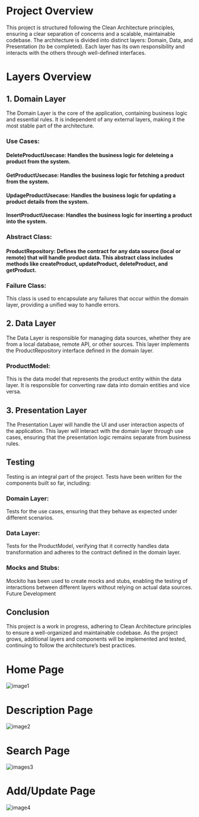# Project Overview
This project is structured following the Clean Architecture principles, ensuring a clear separation of concerns and a scalable, maintainable codebase. The architecture is divided into distinct layers: Domain, Data, and Presentation (to be completed). Each layer has its own responsibility and interacts with the others through well-defined interfaces.

# Layers Overview
## 1. Domain Layer
The Domain Layer is the core of the application, containing business logic and essential rules. It is independent of any external layers, making it the most stable part of the architecture.

### Use Cases:
#### DeleteProductUsecase: Handles the business logic for deleteing a product from the system.
#### GetProductUsecase: Handles the business logic for fetching a product from the system.
#### UpdageProductUsecase: Handles the business logic for updating a product details from the system.
#### InsertProductUsecase: Handles the business logic for inserting a product into the system.
### Abstract Class:
#### ProductRepository: Defines the contract for any data source (local or remote) that will handle product data. This abstract class includes methods like createProduct, updateProduct, deleteProduct, and getProduct.
### Failure Class:
This class is used to encapsulate any failures that occur within the domain layer, providing a unified way to handle errors.
## 2. Data Layer
The Data Layer is responsible for managing data sources, whether they are from a local database, remote API, or other sources. This layer implements the ProductRepository interface defined in the domain layer.

### ProductModel:
This is the data model that represents the product entity within the data layer. It is responsible for converting raw data into domain entities and vice versa.
## 3. Presentation Layer 
The Presentation Layer will handle the UI and user interaction aspects of the application. This layer will interact with the domain layer through use cases, ensuring that the presentation logic remains separate from business rules.

## Testing
Testing is an integral part of the project. Tests have been written for the components built so far, including:

### Domain Layer:
Tests for the use cases, ensuring that they behave as expected under different scenarios.
### Data Layer:
Tests for the ProductModel, verifying that it correctly handles data transformation and adheres to the contract defined in the domain layer.
### Mocks and Stubs:
Mockito has been used to create mocks and stubs, enabling the testing of interactions between different layers without relying on actual data sources.
Future Development
## Conclusion
This project is a work in progress, adhering to Clean Architecture principles to ensure a well-organized and maintainable codebase. As the project grows, additional layers and components will be implemented and tested, continuing to follow the architecture’s best practices.




# Home Page
![image1](images/home.jpg)

# Description Page
![image2](images/des.jpg)

# Search Page
![images3](images/sea.jpg)

# Add/Update Page
![image4](images/add.jpg)

